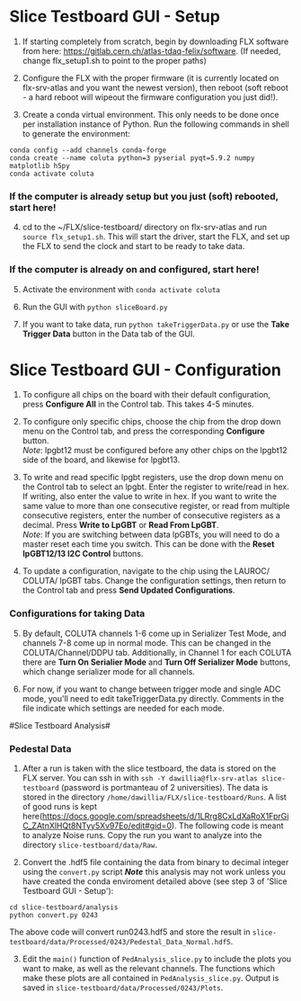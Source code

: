 # Slice Testboard GUI - Setup #

1. If starting completely from scratch, begin by downloading FLX software from here: https://gitlab.cern.ch/atlas-tdaq-felix/software. (If needed, change flx_setup1.sh to point to the proper paths)

2. Configure the FLX with the proper firmware (it is currently located on flx-srv-atlas and you want the newest version), then reboot (soft reboot - a hard reboot will wipeout the firmware configuration you just did!). 

3. Create a conda virtual environment.  This only needs to be done once per installation instance of Python. Run the following commands in shell to generate the environment:
```
conda config --add channels conda-forge
conda create --name coluta python=3 pyserial pyqt=5.9.2 numpy matplotlib h5py
conda activate coluta
```
### If the computer is already setup but you just (soft) rebooted, start here! ### 
4. cd to the ~/FLX/slice-testboard/ directory on flx-srv-atlas and run `source flx_setup1.sh`. This will start the driver, start the FLX, and set up the FLX to send the clock and start to be ready to take data.

### If the computer is already on and configured, start here! ###
5. Activate the environment with `conda activate coluta`

6. Run the GUI with `python sliceBoard.py`

7. If you want to take data, run `python takeTriggerData.py` or use the **Take Trigger Data** button in the Data tab of the GUI.


# Slice Testboard GUI - Configuration #

1. To configure all chips on the board with their default configuration, press **Configure All** in the Control tab. This takes 4-5 minutes.

2. To configure only specific chips, choose the chip from the drop down menu on the Control tab, and press the corresponding **Configure** button. <br />
_Note_: lpgbt12 must be configured before any other chips on the lpgbt12 side of the board, and likewise for lpgbt13.

3. To write and read specific lpgbt registers, use the drop down menu on the Control tab to select an lpgbt. Enter the register to write/read in hex. If writing, also enter the value to write in hex. If you want to write the same value to more than one consecutive register, or read from multiple consecutive registers, enter the number of consecutive registers as a decimal. Press **Write to LpGBT** or **Read From LpGBT**. <br />
_Note_: If you are switching between data lpGBTs, you will need to do a master reset each time you switch. This can be done with the **Reset lpGBT12/13 I2C Control** buttons.  

4. To update a configuration, navigate to the chip using the LAUROC/ COLUTA/ lpGBT tabs. Change the configuration settings, then return to the Control tab and press **Send Updated Configurations**. 

### Configurations for taking Data ###
5. By default, COLUTA channels 1-6 come up in Serializer Test Mode, and channels 7-8 come up in normal mode. This can be changed in the COLUTA/Channel/DDPU tab. Additionally, in Channel 1 for each COLUTA there are **Turn On Serialier Mode** and **Turn Off Serializer Mode** buttons, which change serializer mode for all channels. 

6. For now, if you want to change between trigger mode and single ADC mode, you'll need to edit takeTriggerData.py directly. Comments in the file indicate which settings are needed for each mode.

#Slice Testboard Analysis#

### Pedestal Data ###

1. After a run is taken with the slice testboard, the data is stored on the FLX server. You can ssh in with `ssh -Y dawillia@flx-srv-atlas slice-testboard` (password is portmanteau of 2 universities). The data is stored in the directory `/home/dawillia/FLX/slice-testboard/Runs`. A list of good runs is kept here(https://docs.google.com/spreadsheets/d/1LRrg8CxLdXaRoX1FprGiC_ZAtnXlHQt8NTyy5Xv97Eo/edit#gid=0). The following code is meant to analyze Noise runs. Copy the run you want to analyze into the directory `slice-testboard/data/Raw`. 

2. Convert the .hdf5 file containing the data from binary to decimal integer using the `convert.py` script ***Note*** this analysis may not work unless you have created the conda enviroment detailed above (see step 3 of 'Slice Testboard GUI - Setup'): 

```
cd slice-testboard/analysis
python convert.py 0243
```
The above code will convert run0243.hdf5 and store the result in `slice-testboard/data/Processed/0243/Pedestal_Data_Normal.hdf5`.

3. Edit the `main()` function of `PedAnalysis_slice.py` to include the plots you want to make, as well as the relevant channels. The functions which make these plots are all contained in `PedAnalysis_slice.py`. Output is saved in `slice-testboard/data/Processed/0243/Plots`.

